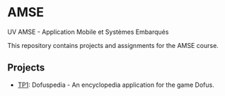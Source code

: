 # AMSE

UV AMSE - Application Mobile et Systèmes Embarqués

This repository contains projects and assignments for the AMSE course.

## Projects

- [TP1](./tp1/README.md): Dofuspedia - An encyclopedia application for the game Dofus.
